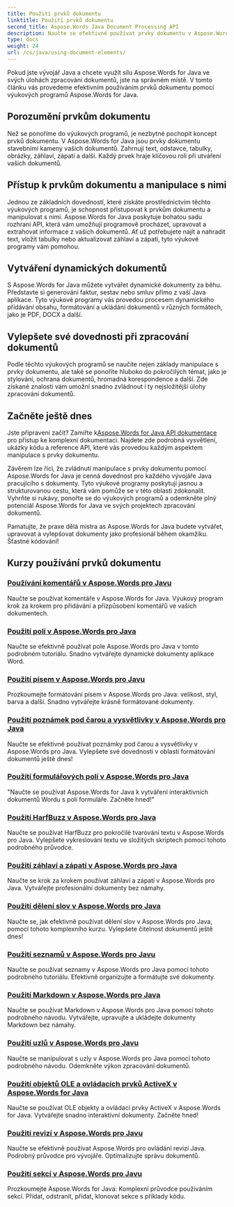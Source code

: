 ```yaml
---
title: Použití prvků dokumentu
linktitle: Použití prvků dokumentu
second_title: Aspose.Words Java Document Processing API
description: Naučte se efektivně používat prvky dokumentu v Aspose.Words pro Java pomocí našich komplexních výukových programů. Vylepšete své dovednosti zpracování dokumentů Java ještě dnes!
type: docs
weight: 24
url: /cs/java/using-document-elements/
---
```


Pokud jste vývojář Java a chcete využít sílu Aspose.Words for Java ve svých úlohách zpracování dokumentů, jste na správném místě. V tomto článku vás provedeme efektivním používáním prvků dokumentu pomocí výukových programů Aspose.Words for Java.

## Porozumění prvkům dokumentu

Než se ponoříme do výukových programů, je nezbytné pochopit koncept prvků dokumentu. V Aspose.Words for Java jsou prvky dokumentu stavebními kameny vašich dokumentů. Zahrnují text, odstavce, tabulky, obrázky, záhlaví, zápatí a další. Každý prvek hraje klíčovou roli při utváření vašich dokumentů.

## Přístup k prvkům dokumentu a manipulace s nimi

Jednou ze základních dovedností, které získáte prostřednictvím těchto výukových programů, je schopnost přistupovat k prvkům dokumentu a manipulovat s nimi. Aspose.Words for Java poskytuje bohatou sadu rozhraní API, která vám umožňují programově procházet, upravovat a extrahovat informace z vašich dokumentů. Ať už potřebujete najít a nahradit text, vložit tabulky nebo aktualizovat záhlaví a zápatí, tyto výukové programy vám pomohou.

## Vytváření dynamických dokumentů

S Aspose.Words for Java můžete vytvářet dynamické dokumenty za běhu. Představte si generování faktur, sestav nebo smluv přímo z vaší Java aplikace. Tyto výukové programy vás provedou procesem dynamického přidávání obsahu, formátování a ukládání dokumentů v různých formátech, jako je PDF, DOCX a další.

## Vylepšete své dovednosti při zpracování dokumentů

Podle těchto výukových programů se naučíte nejen základy manipulace s prvky dokumentu, ale také se ponoříte hluboko do pokročilých témat, jako je stylování, ochrana dokumentů, hromadná korespondence a další. Zde získané znalosti vám umožní snadno zvládnout i ty nejsložitější úlohy zpracování dokumentů.

## Začněte ještě dnes

 Jste připraveni začít? Zamiřte k[Aspose.Words for Java API dokumentace](https://reference.aspose.com/words/java/) pro přístup ke komplexní dokumentaci. Najdete zde podrobná vysvětlení, ukázky kódu a reference API, které vás provedou každým aspektem manipulace s prvky dokumentu.

Závěrem lze říci, že zvládnutí manipulace s prvky dokumentu pomocí Aspose.Words for Java je cenná dovednost pro každého vývojáře Java pracujícího s dokumenty. Tyto výukové programy poskytují jasnou a strukturovanou cestu, která vám pomůže se v této oblasti zdokonalit. Vyhrňte si rukávy, ponořte se do výukových programů a odemkněte plný potenciál Aspose.Words for Java ve svých projektech zpracování dokumentů.

Pamatujte, že praxe dělá mistra as Aspose.Words for Java budete vytvářet, upravovat a vylepšovat dokumenty jako profesionál během okamžiku. Šťastné kódování!

## Kurzy používání prvků dokumentu
### [Používání komentářů v Aspose.Words pro Javu](./using-comments/)
Naučte se používat komentáře v Aspose.Words for Java. Výukový program krok za krokem pro přidávání a přizpůsobení komentářů ve vašich dokumentech.
### [Použití polí v Aspose.Words pro Java](./using-fields/)
Naučte se efektivně používat pole Aspose.Words pro Java v tomto podrobném tutoriálu. Snadno vytvářejte dynamické dokumenty aplikace Word.
### [Použití písem v Aspose.Words pro Javu](./using-fonts/)
Prozkoumejte formátování písem v Aspose.Words pro Java: velikost, styl, barva a další. Snadno vytvářejte krásně formátované dokumenty.
### [Použití poznámek pod čarou a vysvětlivky v Aspose.Words pro Java](./using-footnotes-and-endnotes/)
Naučte se efektivně používat poznámky pod čarou a vysvětlivky v Aspose.Words pro Java. Vylepšete své dovednosti v oblasti formátování dokumentů ještě dnes!
### [Použití formulářových polí v Aspose.Words pro Java](./using-form-fields/)
"Naučte se používat Aspose.Words for Java k vytváření interaktivních dokumentů Wordu s poli formuláře. Začněte hned!"
### [Použití HarfBuzz v Aspose.Words pro Java](./using-harfbuzz/)
Naučte se používat HarfBuzz pro pokročilé tvarování textu v Aspose.Words pro Java. Vylepšete vykreslování textu ve složitých skriptech pomocí tohoto podrobného průvodce.
### [Použití záhlaví a zápatí v Aspose.Words pro Java](./using-headers-and-footers/)
Naučte se krok za krokem používat záhlaví a zápatí v Aspose.Words pro Java. Vytvářejte profesionální dokumenty bez námahy.
### [Použití dělení slov v Aspose.Words pro Java](./using-hyphenation/)
Naučte se, jak efektivně používat dělení slov v Aspose.Words pro Java, pomocí tohoto komplexního kurzu. Vylepšete čitelnost dokumentů ještě dnes!
### [Použití seznamů v Aspose.Words pro Javu](./using-lists/)
Naučte se používat seznamy v Aspose.Words pro Java pomocí tohoto podrobného tutoriálu. Efektivně organizujte a formátujte své dokumenty.
### [Použití Markdown v Aspose.Words pro Java](./using-markdown/)
Naučte se používat Markdown v Aspose.Words pro Java pomocí tohoto podrobného návodu. Vytvářejte, upravujte a ukládejte dokumenty Markdown bez námahy.
### [Použití uzlů v Aspose.Words pro Javu](./using-nodes/)
Naučte se manipulovat s uzly v Aspose.Words pro Java pomocí tohoto podrobného návodu. Odemkněte výkon zpracování dokumentů.
### [Použití objektů OLE a ovládacích prvků ActiveX v Aspose.Words for Java](./using-ole-objects-and-activex/)
Naučte se používat OLE objekty a ovládací prvky ActiveX v Aspose.Words for Java. Vytvářejte snadno interaktivní dokumenty. Začněte hned!
### [Použití revizí v Aspose.Words pro Javu](./using-revisions/)
Naučte se efektivně používat Aspose.Words pro ovládání revizí Java. Podrobný průvodce pro vývojáře. Optimalizujte správu dokumentů.
### [Použití sekcí v Aspose.Words pro Javu](./using-sections/)
Prozkoumejte Aspose.Words for Java: Komplexní průvodce používáním sekcí. Přidat, odstranit, přidat, klonovat sekce s příklady kódu.